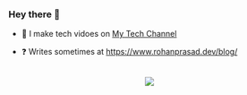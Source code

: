 

### Hey there 👋
  

- 🔭 I make tech vidoes on [My Tech Channel](https://www.youtube.com/rohanprasadofficial)    

- ❓ Writes sometimes at https://www.rohanprasad.dev/blog/
  


<br/>  

<div align="center">
<img src="https://komarev.com/ghpvc/?username=rohanprasadofficial&&style=flat-square" align="center" />
</div>  


